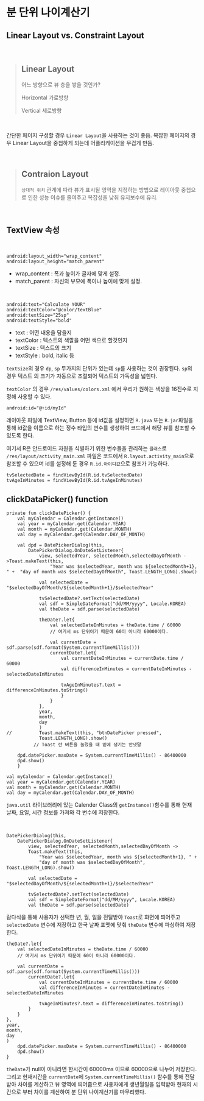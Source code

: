 # 분 단위 나이계산기


## Linear Layout vs. Constraint Layout

<br/>

> ## Linear Layout
> 
> 어느 방향으로 뷰 층을 쌓을 것인가?
> 
> Horizontal 가로방향
> 
> Vertical 세로방향


<br/>

간단한 페이지 구성할 경우 `Linear Layout`을 사용하는 것이 좋음.
복잡한 페이지의 경우 Linear Layout을 중첩하게 되는데 어플리케이션을 무겁게 만듬.

<br/>

> ## Contraion Layout
> `상대적 위치` 관계에 따라 뷰가 표시될 영역을 지정하는 방법으로 레이아웃 중첩으로 인한 성능 이슈를 줄여주고 복잡성을 낮춰 유지보수에 유리.

<br/>

## TextView 속성
<br/>

```
android:layout_width="wrap_content"
android:layout_height="match_parent"
```
- wrap_content : 폭과 높이가 글자에 맞게 설정.
- match_parent : 자신의 부모에 폭이나 높이에 맞게 설정.

<br/>

```
android:text="Calculate YOUR"
android:textColor="@color/textBlue"
android:textSize="25sp"
android:textStyle="bold"
```
- text : 어떤 내용을 담을지
- textColor : 텍스트의 색깔을 어떤 색으로 할것인지 
- textSize : 텍스트의 크기
- textStyle : bold, italic 등

`textSize`의 경우 `dp`, `sp` 두가지의 단위가 있는데 `sp`를 사용하는 것이 권장된다.
`sp`의 경우 텍스트 의 크기가 자동으로 조절되어 텍스트의 가독성을 넓힌다.

`textColor` 의 경우 `/res/values/colors.xml` 에서 우리가 원하는 색상을 16진수로 지정해 사용할 수 있다.

```
android:id="@+id/myId"
```
레이아웃 파일에 TextView, Button 등에 id값을 설정하면 `R.java` 또는 `R.jar`파일을 통해 id값을 이름으로 하는 정수 타입의 변수를 생성하여 코드에서 해당 뷰를 참조할 수 있도록 한다.

여기서 R은 안드로이드 자원을 식별하기 위한 변수들을 관리하는 `클래스`로 `/res/layout/activity_main.xml` 파일은 코드에서 `R.layout.activity_main`으로 참조할 수 있으며 id를 설정해 둔 경우 `R.id.아이디값`으로 참조가 가능하다. 

```
tvSelectedDate = findViewById(R.id.tvSelectedDate)
tvAgeInMinutes = findViewById(R.id.tvAgeInMinutes)
```

## clickDataPicker() function

```
private fun clickDatePicker() {
    val myCalendar = Calendar.getInstance()
    val year = myCalendar.get(Calendar.YEAR)
    val month = myCalendar.get(Calendar.MONTH)
    val day = myCalendar.get(Calendar.DAY_OF_MONTH)

    val dpd = DatePickerDialog(this,
        DatePickerDialog.OnDateSetListener{
            view, selectedYear, selectedMonth,selectedDayOfMonth ->Toast.makeText(this,
                "Year was $selectedYear, month was ${selectedMonth+1}, " +  "day of month was $selectedDayOfMonth", Toast.LENGTH_LONG).show()

            val selectedDate = "$selectedDayOfMonth/${selectedMonth+1}/$selectedYear"

            tvSelectedDate?.setText(selectedDate)
            val sdf = SimpleDateFormat("dd/MM/yyyy", Locale.KOREA)
            val theDate = sdf.parse(selectedDate)

            theDate?.let{
                val selectedDateInMinutes = theDate.time / 60000
                // 여기서 ms 단위이기 때문에 60이 아니라 60000이다.

                val currentDate = sdf.parse(sdf.format(System.currentTimeMillis()))
                currentDate?.let{
                    val currentDateInMinutes = currentDate.time / 60000
                    val differenceInMinutes = currentDateInMinutes - selectedDateInMinutes

                    tvAgeInMinutes?.text = differenceInMinutes.toString()
                    }
                }
            },
            year,
            month,
            day
            )
//          Toast.makeText(this, "btnDatePicker pressed", 
            Toast.LENGTH_LONG).show()
          // Toast 란 버튼을 눌렀을 때 밑에 생기는 안냇말

    dpd.datePicker.maxDate = System.currentTimeMillis() - 86400000
    dpd.show()
    }
```


```
val myCalendar = Calendar.getInstance()
val year = myCalendar.get(Calendar.YEAR)
val month = myCalendar.get(Calendar.MONTH)
val day = myCalendar.get(Calendar.DAY_OF_MONTH)
```

`java.util` 라이브러리에 있는 Calender Class의 `getInstance()`함수를 통해 현재 날짜, 요일, 시간 정보를 가져와 각 변수에 저장한다.

<br/>

```
DatePickerDialog(this,
    DatePickerDialog.OnDateSetListener{
        view, selectedYear, selectedMonth,selectedDayOfMonth ->
        Toast.makeText(this,
            "Year was $selectedYear, month was ${selectedMonth+1}, " +
            "day of month was $selectedDayOfMonth", Toast.LENGTH_LONG).show()

        val selectedDate = "$selectedDayOfMonth/${selectedMonth+1}/$selectedYear"

        tvSelectedDate?.setText(selectedDate)
        val sdf = SimpleDateFormat("dd/MM/yyyy", Locale.KOREA)
        val theDate = sdf.parse(selectedDate)
```

람다식을 통해 사용자가 선택한 년, 월, 일을 전달받아 `Toast`로 화면에 띄어주고 `selectedDate` 변수에 저장하고 한국 날짜 포맷에 맞춰 `theDate` 변수에 파싱하여 저장한다.


```
theDate?.let{
    val selectedDateInMinutes = theDate.time / 60000
    // 여기서 ms 단위이기 때문에 60이 아니라 60000이다.

    val currentDate = sdf.parse(sdf.format(System.currentTimeMillis()))
        currentDate?.let{
            val currentDateInMinutes = currentDate.time / 60000
            val differenceInMinutes = currentDateInMinutes - selectedDateInMinutes

            tvAgeInMinutes?.text = differenceInMinutes.toString()
        }
    }
},
year,
month,
day
)
    dpd.datePicker.maxDate = System.currentTimeMillis() - 86400000
    dpd.show()
}
```
`theDate`가 null이 아니라면 한시간이 60000ms 이므로 60000으로 나누어 저장한다.
그리고 현재시간을 `currentDate`에 `System.currentTimeMillis()` 함수를 통해 전달받아 차이를 계산하고 뷰 영역에 띄어줌으로 사용자에게 생년월일을 입력받아 현재의 시간으로 부터 차이를 계산하여 분 단위 나이계산기를 마무리했다.
